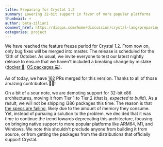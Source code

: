 ```yaml
---
title: Preparing for Crystal 1.2
summary: Lowering 32-bit support in favor of more popular platforms
thumbnail: +
author: beta-ziliani
comment_href: https://disqus.com/home/discussion/crystal-lang/preparing_for_crystal_12/
categories: project
---
```


We have reached the feature freeze period for Crystal 1.2. From now on, only bug fixes will be merged into master. The release is scheduled for the 13th of October. As usual, we invite everyone to test our latest nightly release to ensure that we haven't included a breaking change by mistake ([docker 🐳](https://hub.docker.com/r/crystallang/crystal/tags?page=1&ordering=last_updated&name=nightly), [OS packages 💻](https://crystal-lang.org/install/)).

As of today, we have [162](https://github.com/crystal-lang/crystal/pulls?q=is%3Apr+milestone%3A1.2.0) PRs merged for this version. Thanks to all of those amazing contributors 🙇‍♂️!

On a bit of a sour note, we are demoting support for 32-bit x86 architectures, moving it from Tier 1 to Tier 2 (that is, _expected to build_). As a result, we will not be shipping i386 packages this time. The reason is that [the specs are failing](https://github.com/crystal-lang/crystal/pull/11096/checks?check_run_id=3331817376), likely due to the amount of memory they consume. Yet, instead of pursuing a solution to the problem, we decided that it was time to continue the trend towards deprecating this architecture, focusing on bringing native support to more popular platforms like ARM64, M1, and Windows. We note this shouldn't preclude anyone from building it from source, or from getting the packages from the distributions that officially support Crystal.
